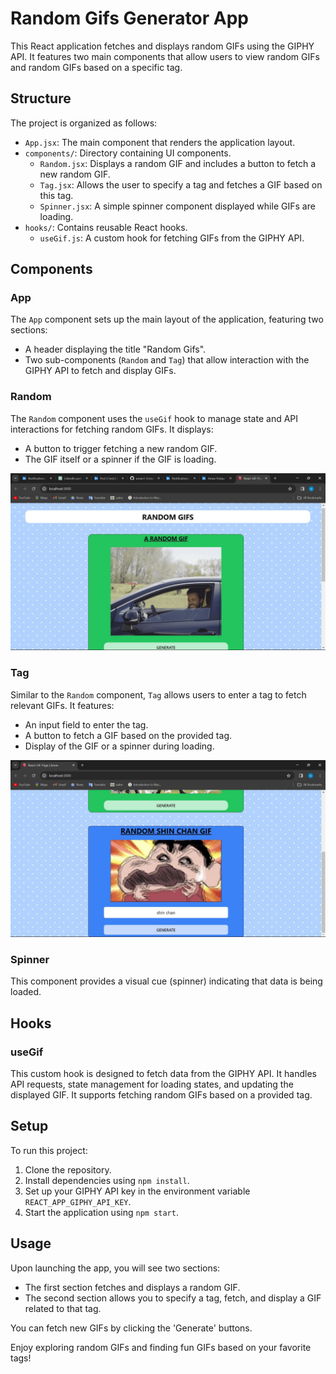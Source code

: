 # Random Gifs Generator App

This React application fetches and displays random GIFs using the GIPHY API. It features two main components that allow users to view random GIFs and random GIFs based on a specific tag.

## Structure

The project is organized as follows:

- `App.jsx`: The main component that renders the application layout.
- `components/`: Directory containing UI components.
  - `Random.jsx`: Displays a random GIF and includes a button to fetch a new random GIF.
  - `Tag.jsx`: Allows the user to specify a tag and fetches a GIF based on this tag.
  - `Spinner.jsx`: A simple spinner component displayed while GIFs are loading.
- `hooks/`: Contains reusable React hooks.
  - `useGif.js`: A custom hook for fetching GIFs from the GIPHY API.

## Components

### App

The `App` component sets up the main layout of the application, featuring two sections:
- A header displaying the title "Random Gifs".
- Two sub-components (`Random` and `Tag`) that allow interaction with the GIPHY API to fetch and display GIFs.

### Random

The `Random` component uses the `useGif` hook to manage state and API interactions for fetching random GIFs. It displays:
- A button to trigger fetching a new random GIF.
- The GIF itself or a spinner if the GIF is loading.

!["A Random Gif being displayed"](./Assets/show-1.jpeg)

### Tag

Similar to the `Random` component, `Tag` allows users to enter a tag to fetch relevant GIFs. It features:
- An input field to enter the tag.
- A button to fetch a GIF based on the provided tag.
- Display of the GIF or a spinner during loading.

!["A Tag generated Gif being displayed"](./Assets/show-2.jpeg)

### Spinner

This component provides a visual cue (spinner) indicating that data is being loaded.

## Hooks

### useGif

This custom hook is designed to fetch data from the GIPHY API. It handles API requests, state management for loading states, and updating the displayed GIF. It supports fetching random GIFs based on a provided tag.

## Setup

To run this project:
1. Clone the repository.
2. Install dependencies using `npm install`.
3. Set up your GIPHY API key in the environment variable `REACT_APP_GIPHY_API_KEY`.
4. Start the application using `npm start`.

## Usage

Upon launching the app, you will see two sections:
- The first section fetches and displays a random GIF.
- The second section allows you to specify a tag, fetch, and display a GIF related to that tag.

You can fetch new GIFs by clicking the 'Generate' buttons.

Enjoy exploring random GIFs and finding fun GIFs based on your favorite tags!
